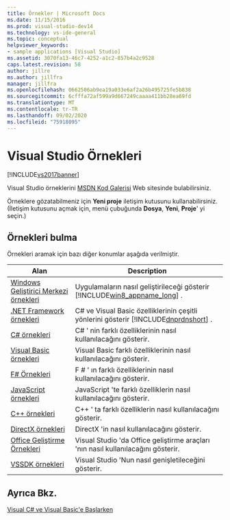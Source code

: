 ```yaml
---
title: Örnekler | Microsoft Docs
ms.date: 11/15/2016
ms.prod: visual-studio-dev14
ms.technology: vs-ide-general
ms.topic: conceptual
helpviewer_keywords:
- sample applications [Visual Studio]
ms.assetid: 3070fa13-46c7-4252-a1c2-857b4a2c9528
caps.latest.revision: 58
author: jillre
ms.author: jillfra
manager: jillfra
ms.openlocfilehash: 0662506ab9ea19a033e6af2a26b495725fe5b838
ms.sourcegitcommit: 6cfffa72af599a9d667249caaaa411bb28ea69fd
ms.translationtype: MT
ms.contentlocale: tr-TR
ms.lasthandoff: 09/02/2020
ms.locfileid: "75918095"
---
```

# <a name="visual-studio-samples"></a>Visual Studio Örnekleri
[!INCLUDE[vs2017banner](../includes/vs2017banner.md)]

Visual Studio örneklerini [MSDN Kod Galerisi](https://code.msdn.microsoft.com/) Web sitesinde bulabilirsiniz.

 Örneklere gözatabilmeniz için **Yeni proje** iletişim kutusunu kullanabilirsiniz. (İletişim kutusunu açmak için, menü çubuğunda **Dosya**, **Yeni**, **Proje**' yi seçin.)

## <a name="finding-samples"></a>Örnekleri bulma
 Örnekleri aramak için bazı diğer konumlar aşağıda verilmiştir.

|Alan|Description|
|----------|-----------------|
|[Windows Geliştirici Merkezi örnekleri](https://code.msdn.microsoft.com/windowsapps/)|Uygulamaların nasıl geliştirileceği gösterir [!INCLUDE[win8_appname_long](../includes/win8-appname-long-md.md)] .|
|[.NET Framework örnekleri](/samples/browse/?products=dotnet)|C# ve Visual Basic özelliklerinin çeşitli yönlerini gösterir [!INCLUDE[dnprdnshort](../includes/dnprdnshort-md.md)] .|
|[C# örnekleri](/samples/browse/?languages=csharp)|C# ' nin farklı özelliklerinin nasıl kullanılacağını gösterir.|
|[Visual Basic örnekleri](/samples/browse/?languages=vb)|Visual Basic farklı özelliklerinin nasıl kullanılacağını gösterir.|
|[F# Örnekleri](/samples/browse/?languages=fsharp)|F # ' ın farklı özelliklerinin nasıl kullanılacağını gösterir.|
|[JavaScript örnekleri](/samples/browse/?languages=javascript)|JavaScript 'te farklı özelliklerin nasıl kullanılacağını gösterir.|
|[C++ örnekleri](/samples/browse/?languages=cpp)|C++ ' ta farklı özelliklerin nasıl kullanılacağını gösterir.|
|[DirectX örnekleri](/samples/browse/?products=xbox)|DirectX 'in nasıl kullanılacağını gösterir.|
|[Office Geliştirme Örnekleri](/samples/browse/?products=office)|Visual Studio 'da Office geliştirme araçları 'nın nasıl kullanılacağını gösterir. |
|[VSSDK örnekleri](https://github.com/Microsoft/VSSDK-Extensibility-Samples)|Visual Studio 'Nun nasıl genişletileceğini gösterir.|

## <a name="see-also"></a>Ayrıca Bkz.
 [Visual C# ve Visual Basic'e Başlarken](../ide/getting-started-with-visual-csharp-and-visual-basic.md)
